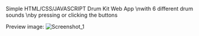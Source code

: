 Simple HTML/CSS/JAVASCRIPT Drum Kit Web App
\nwith 6 different drum sounds
\nby pressing or clicking the buttons

Preview image:
![Screenshot_1](https://user-images.githubusercontent.com/45516925/137600250-9d7c55fe-248e-4e19-8ee6-66a3686c3387.png)
